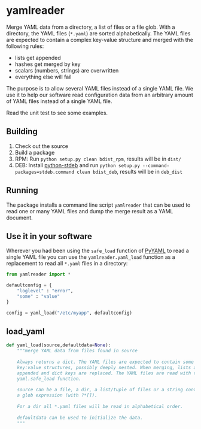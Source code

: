 yamlreader
===========

Merge YAML data from a directory, a list of files or a file glob. With a directory, the YAML files (`*.yaml`) are sorted alphabetically. The YAML files are expected to contain a complex key-value structure and merged with the following rules:

* lists get appended
* hashes get merged by key
* scalars (numbers, strings) are overwritten
* everything else will fail

The purpose is to allow several YAML files instead of a single YAML file. We use it to help our software read configuration data from an arbitrary amount of YAML files instead of a single YAML file.

Read the unit test to see some examples.

Building
--------

1. Check out the source
1. Build a package 
 1. RPM: Run `python setup.py clean bdist_rpm`, results will be in `dist/`
 1. DEB: Install [python-stdeb](https://pypi.python.org/pypi/stdeb) and run `python setup.py --command-packages=stdeb.command clean bdist_deb`, results will be in `deb_dist`

Running
-------

The package installs a command line script `yamlreader` that can be used to read one or many YAML files and dump the merge result as a YAML document.

Use it in your software
-----------------------

Wherever you had been using the `safe_load` function of [PyYAML](http://pyyaml.org/) to read a single YAML file you can use the `yamlreader.yaml_load` function as a replacement to read all `*.yaml` files in a directory:

```python
from yamlreader import *

defaultconfig = {
	"loglevel" : "error",
	"some" : "value"
}

config = yaml_load("/etc/myapp", defaultconfig)
```

load_yaml
---------

```python
def yaml_load(source,defaultdata=None):
    """merge YAML data from files found in source
    
    Always returns a dict. The YAML files are expected to contain some kind of 
    key:value structures, possibly deeply nested. When merging, lists are
    appended and dict keys are replaced. The YAML files are read with the
    yaml.safe_load function.
     
    source can be a file, a dir, a list/tuple of files or a string containing 
    a glob expression (with ?*[]).
    
    For a dir all *.yaml files will be read in alphabetical order.
       
    defaultdata can be used to initialize the data.
    """
```
